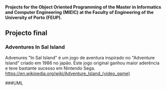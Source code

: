 #### Projects for the Object Oriented Programming of the Master in Informatics and Computer Engineering (MIEIC) at the Faculty of Engineering of the University of Porto (FEUP). 


## Projecto final 

### Adventures In Sal Island

Advenures "In Sal Island" é um jogo de aventura inspirado no "Adventure Island" criado em 1986 no japão.
Este jogo original  ganhou maior aderência e teve bastante sucesso em Nintendo  Sega.
https://en.wikipedia.org/wiki/Adventure_Island_(video_game)


###UML





